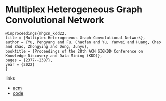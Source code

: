 # Multiplex Heterogeneous Graph Convolutional Network

```
@inproceedings{mhgcn_kdd22,
title = {Multiplex Heterogeneous Graph Convolutional Network},
author = {Yu, Pengyang and Fu, Chaofan and Yu, Yanwei and Huang, Chao and Zhao, Zhongying and Dong, Junyu},
booktitle = {Proceedings of the 28th ACM SIGKDD Conference on Knowledge Discovery and Data Mining (KDD)},
pages = {2377--2387},
year = {2022}
}
```

links
- [acm](https://dl.acm.org/doi/10.1145/3534678.3539482)
- [code](https://github.com/NSSSJSS/MHGCN)
